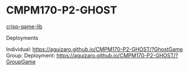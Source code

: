 # CMPM170-P2-GHOST
[crisp-game-lib](https://github.com/abagames/crisp-game-lib)

Deployments

Individual: https://aguizaro.github.io/CMPM170-P2-GHOST/?GhostGame
Group: Deployment: https://aguizaro.github.io/CMPM170-P2-GHOST/?GroupGame

